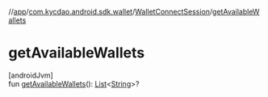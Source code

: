 //[app](../../../index.md)/[com.kycdao.android.sdk.wallet](../index.md)/[WalletConnectSession](index.md)/[getAvailableWallets](get-available-wallets.md)

# getAvailableWallets

[androidJvm]\
fun [getAvailableWallets](get-available-wallets.md)(): [List](https://kotlinlang.org/api/latest/jvm/stdlib/kotlin.collections/-list/index.html)&lt;[String](https://kotlinlang.org/api/latest/jvm/stdlib/kotlin/-string/index.html)&gt;?
